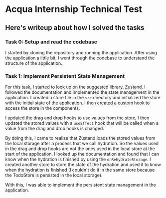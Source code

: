 # Acqua Internship Technical Test

## Here's writeup about how I solved the tasks

### Task 0: Setup and read the codebase

I started by cloning the repository and running the application. After using the application a little bit, I went through the codebase to understand the structure of the application.

### Task 1: Implement Persistent State Management

For this task, I started to look up on the suggested library, [Zustand](https://docs.pmnd.rs/zustand/getting-started/introduction). I followed the documentation and implemented the state management in the application. I created a store file in the `src` directory and initialized the store with the initial state of the application. I then created a custom hook to access the store in the components.

I updated the drag and drop hooks to use values from the store, I then updated the stored values with a `useEffect` hook that will be called when a value from the drag and drop hooks is changed.

By doing this, I came to realize that Zustand loads the stored values from the local storage after a process that we call hydration. So the values used in the drag and drop hooks are not the ones used in the local store at the start of the application. I looked up the documentation and found that I can know when the hydration is finished by using the `onRehydrateStorage`. I created another store to store the state of the hydration and used it to know when the hydration is finished (I couldn't do it in the same store because the TodoStore is persisted in the local storage).

With this, I was able to implement the persistent state management in the application.
